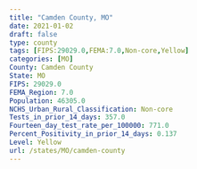 ```yaml
---
title: "Camden County, MO"
date: 2021-01-02
draft: false
type: county
tags: [FIPS:29029.0,FEMA:7.0,Non-core,Yellow]
categories: [MO]
County: Camden County
State: MO
FIPS: 29029.0
FEMA_Region: 7.0
Population: 46305.0
NCHS_Urban_Rural_Classification: Non-core
Tests_in_prior_14_days: 357.0
Fourteen_day_test_rate_per_100000: 771.0
Percent_Positivity_in_prior_14_days: 0.137
Level: Yellow
url: /states/MO/camden-county
---
```




